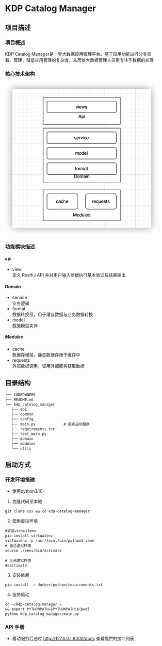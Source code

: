 # KDP Catalog Manager

## 项目描述

### 项目概述
KDP Catalog Manager是一套大数据应用管理平台。基于应用功能进行分类查看、管理，降低应用管理的复杂度，从而使大数据管理人员更专注于数据的处理

### 核心技术架构
![kdp-catalog-manager](kdp-catalog-manager.png)



### 功能模块描述

#### api
* view  
定义 Restful API 并对用户输入参数执行基本验证及结果输出

#### Domain
* service  
业务逻辑
* format  
数据转换层，用于缓存数据与业务数据转换
* model  
数据模型实体


##### Modules
* cache  
数据存储层，静态数据存储于缓存中
* requests  
外部数据调用，调用外部服务获取数据


## 目录结构
```shell
├── CODEOWNERS
├── README.md
└── kdp_catalog_manager
   ├── api
   ├── common
   ├── config
   ├── main.py             # 服务启动程序
   ├── requirements.txt
   ├── test_main.py
   ├── domain
   ├── modules
   └── utils
```

## 启动方式
### 开发环境搭建
* 使用python3.10+

1. 克隆代码至本地
```shell
git clone xxx && cd kdp-catalog-manager
```

2. 使用虚拟环境
```shell
#安装virtualenv
pip install virtualenv
virtualenv -p /usr/local/bin/python3 venv
# 激活虚拟环境
source ./venv/bin/activate

# 关闭虚拟环境
deactivate
```

3. 安装依赖
```shell
pip install -r docker/python/requirements.txt
```

4. 服务启动
```shell
cd ~/kdp-catalog-manager \
&& export PYTHONPATH=$PYTHONPATH:$(pwd)
python kdp_catalog_manager/main.py

```

### API 手册
* 启动服务后通过 http://127.0.0.1:8000/docs 查看提供的接口列表